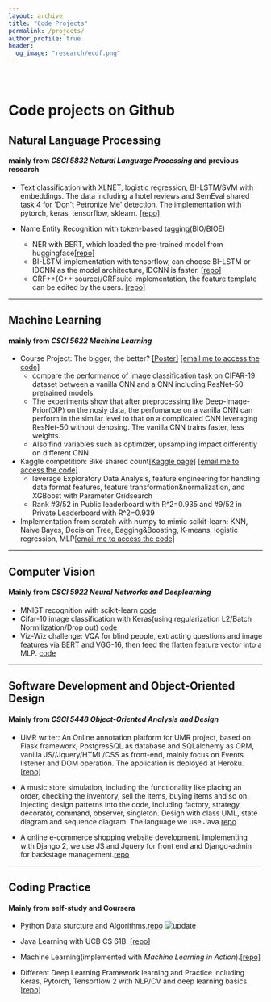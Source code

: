```yaml
---
layout: archive
title: "Code Projects"
permalink: /projects/
author_profile: true
header:
  og_image: "research/ecdf.png"
---
```


<br>Code projects on Github
=======
## Natural Language Processing 
#### mainly from *CSCI 5832 Natural Language Processing* and previous research
- Text classification with XLNET, logistic regression, BI-LSTM/SVM with embeddings. The data including a hotel reviews and SemEval shared task 4 for 'Don't Petronize Me' detection. The implementation with pytorch, keras, tensorflow, sklearn.
[[repo]](https://github.com/Konic-NLP/text-classification)


- Name Entity Recognition with token-based tagging(BIO/BIOE)
  - NER with BERT, which loaded the pre-trained model from huggingface[[repo]](https://github.com/Konic-NLP/BERT-NER/blob/main/copy_of_ner_bert.py)
  - BI-LSTM implementation with tensorflow, can choose BI-LSTM or IDCNN as the model architecture, IDCNN is faster. [[repo]](https://github.com/Konic-NLP/NER/blob/main/NER-BERT.py)
  - CRF++(C++ source)/CRFsuite implementation, the feature template can be edited by the users. [[repo]](https://github.com/Konic-NLP/NER) 

***********
## Machine Learning
#### mainly from *CSCI 5622 Machine Learning*
- Course Project: The bigger, the better? [[Poster]](https://konic-nlp.github.io/files/final_poster_5622.pdf) <a href="mailto:Sijia.Ge@colorado.edu">[email me to access the code]</a>
  - compare the performance of image classification task on CIFAR-19 dataset between a vanilla CNN and a CNN including ResNet-50 pretrained models.
  - The experiments show that after preprocessing like Deep-Image-Prior(DIP) on the nosiy data, the perfomance on a vanilla CNN can perform in the similar level to that on a complicated CNN leveraging ResNet-50 without denosing. The vanilla CNN trains faster, less weights.
  - Also find variables such as optimizer, upsampling impact differently on different CNN.   
- Kaggle competition: Bike shared count[[Kaggle page]](https://www.kaggle.com/competitions/csci-5622-ps4-22-fall/overview) <a href="mailto:Sijia.Ge@colorado.edu">[email me to access the code]</a>
  - leverage Exploratory Data Analysis, feature engineering for handling data format features, feature transformation&normalization, and XGBoost with Parameter Gridsearch
  - Rank #3/52 in Public leaderboard with R^2=0.935 and #9/52 in Private Leaderboard with R^2=0.939
- Implementation from scratch with numpy to mimic scikit-learn: KNN, Naive Bayes, Decision Tree, Bagging&Boosting, K-means, logistic regression, MLP<a href="mailto:Sijia.Ge@colorado.edu">[email me to access the code]</a>


***********
## Computer Vision
#### Mainly from *CSCI 5922 Neural Networks and Deeplearning*
- MNIST recognition with scikit-learn [code](https://github.com/Konic-NLP/5922-deep-learning/blob/main/lab_assignment1_.ipynb)
- Cifar-10 image classification with Keras(using regularization L2/Batch Normilization/Drop out) [code](https://github.com/Konic-NLP/5922-deep-learning/blob/main/lab_assignment2.ipynb)
- Viz-Wiz challenge: VQA for blind people, extracting questions and image features via BERT and VGG-16, then feed the flatten feature vector into a MLP. [code](https://github.com/Konic-NLP/5922-deep-learning/blob/main/lab_assignment4.ipynb)

**************

## Software Development and Object-Oriented Design
#### Mainly from *CSCI 5448 Object-Oriented Analysis and Design*

- UMR writer: An Online annotation platform for UMR project, based on Flask framework, PostgresSQL as database and SQLalchemy as ORM, vanilla JS//Jquery/HTML/CSS as front-end, mainly focus on Events listener and DOM operation. The application is deployed at Heroku. [[repo]](https://github.com/jinzhao3611/umr-annotation-tool)
- A music store simulation, including the functionality like placing an order, checking the inventory, sell the items, buying items and so on. Injecting design patterns into the code, including factory, strategy, decorator, command, observer, singleton. Design with class UML, state diagram and sequence diagram. The language we use Java.[repo](https://github.com/Konic-NLP/OOAD-project)

- A online e-commerce shopping website development. Implementing with Django 2,  we use JS and Jquery for front end and Django-admin for backstage management.[repo](https://github.com/Konic-NLP/final-project-OOAD)


****************

## Coding Practice 
#### Mainly from self-study and Coursera
- Python Data sturcture and Algorithms.[repo](https://github.com/Konic-NLP/Data_sturcture_algorithms)  ![update](https://img.shields.io/github/last-commit/Konic-nlp/Data_sturcture_algorithms/main?label=last%20update&style=plastic)

- Java Learning with UCB CS 61B. [[repo]](https://github.com/Konic-NLP/Java-learning)
- Machine Learning(implemented with *Machine Learning in Action*).[[repo]](https://github.com/Konic-NLP/Machine_Learning)
- Different Deep Learning Framework learning and Practice including Keras, Pytorch, Tensorflow 2 with NLP/CV and deep learning basics.[[repo]](https://github.com/Konic-NLP/DLFL)

